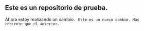 ## Este es un repositorio de prueba.
Ahora estoy realizando un cambio.
``` Este es un nuevo cambio. Más reciente que el anterior.```
